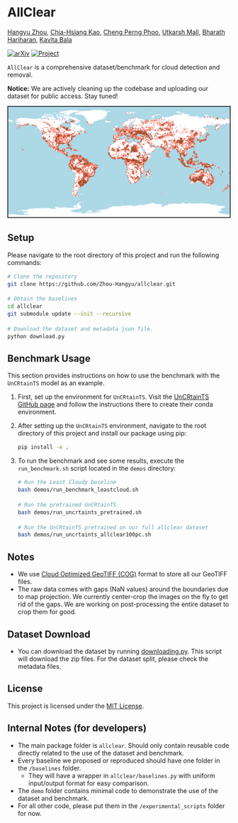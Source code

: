 # AllClear

[Hangyu Zhou](https://zhou-hangyu.github.io/), [Chia-Hsiang Kao](https://iandrover.github.io), [Cheng Perng Phoo](https://cpphoo.github.io), [Utkarsh Mall](https://www.cs.columbia.edu/~utkarshm/), [Bharath Hariharan](https://www.cs.cornell.edu/~bharathh/), [Kavita Bala](http://www.cs.cornell.edu/~kb/)

[![arXiv](https://img.shields.io/badge/arXiv-AllClear-red)](https://arxiv.org/abs/2410.23891)
[![Project](https://img.shields.io/badge/project-AllClear-blue)](https://allclear.cs.cornell.edu)

`AllClear` is a comprehensive dataset/benchmark for cloud detection and removal. 

**Notice:** We are actively cleaning up the codebase and uploading our dataset for public access. Stay tuned!

![Geographical distribution of AllClear](images/allclear.svg)

## Setup
<!-- `AllClear` comes with minimal package requirements. It can be easily installed using pip. 
Please navigate to the root directory of this project and run the following commands:

```bash
pip install -e .
``` -->

Please navigate to the root directory of this project and run the following commands:
```bash
# Clone the repository
git clone https://github.com/Zhou-Hangyu/allclear.git

# Obtain the baselines
cd allclear
git submodule update --init --recursive

# Download the dataset and metadata json file.
python download.py
```

## Benchmark Usage

This section provides instructions on how to use the benchmark with the `UnCRtainTS` model as an example.

1. First, set up the environment for `UnCRtainTS`. Visit the [UnCRtainTS GitHub page](https://github.com/PatrickTUM/UnCRtainTS) and follow the instructions there to create their conda environment.

2. After setting up the `UnCRtainTS` environment, navigate to the root directory of this project and install our package using pip:

    ```bash
    pip install -e .
    ```

3. To run the benchmark and see some results, execute the `run_benchmark.sh` script located in the `demos` directory:

    ```bash
    # Run the Least Cloudy baseline
    bash demos/run_benchmark_leastcloud.sh 

    # Run the pretrained UnCRtainTS
    bash demos/run_uncrtaints_pretrained.sh 

    # Run the UnCRtainTS pretrained on our full allclear dataset 
    bash demos/run_uncrtaints_allclear100pc.sh 
    ```

## Notes
* We use [Cloud Optimized GeoTIFF (COG)](http://cogeo.org/) format to store all our GeoTIFF files.
* The raw data comes with gaps (NaN values) around the boundaries due to map projection. 
We currently center-crop the images on the fly to get rid of the gaps.
We are working on post-processing the entire dataset to crop them for good.

## Dataset Download
* You can download the dataset by running [downloading.py](https://github.com/Zhou-Hangyu/allclear/blob/main/download.py). This script will download the zip files. For the dataset split, please check the metadata files.

## License

This project is licensed under the [MIT License](LICENSE).


## Internal Notes (for developers)
* The main package folder is `allclear`. Should only contain reusable code directly related to the use of the dataset and benchmark.
* Every baseline we proposed or reproduced should have one folder in the `/baselines` folder.
  * They will have a wrapper in `allclear/baselines.py` with uniform input/output format for easy comparison.
* The `demo` folder contains minimal code to demonstrate the use of the dataset and benchmark.
* For all other code, please put them in the `/experimental_scripts` folder for now.
